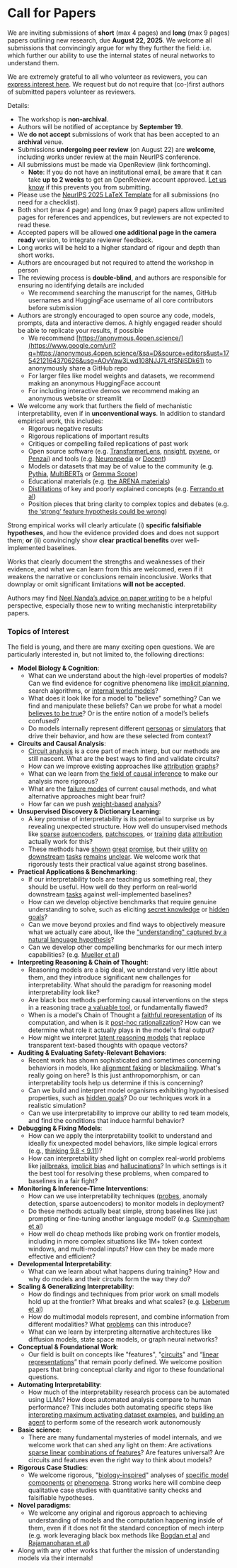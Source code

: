 # Call for Papers
We are inviting submissions of **short** (max 4 pages) and **long** (max 9 pages) papers outlining new research, due **August 22, 2025**. We welcome all submissions that convincingly argue for why they further the field: i.e. which further our ability to use the internal states of neural networks to understand them. 

We are extremely grateful to all who volunteer as reviewers, you can [express interest here](https://www.google.com/url?q=https://docs.google.com/forms/d/e/1FAIpQLSdiw1SJllzoTz_nqzDTzTOGb9DV3W_truQyh-WvYj_QGIi7Mg/viewform?usp%3Ddialog&sa=D&source=editors&ust=1754212164368201&usg=AOvVaw18Ix6x89_lwg_V2x6iMcEZ). We request but do not require that (co-)first authors of submitted papers volunteer as reviewers. 

Details: 
* The workshop is **non-archival**.
* Authors will be notified of acceptance by **September 19**.
* We **do not accept** submissions of work that has been accepted to an **archival** venue.
* Submissions **undergoing peer review** (on August 22) are **welcome**, including works under review at the main NeurIPS conference.
* All submissions must be made via OpenReview (link forthcoming).
  * **Note**: If you do not have an institutional email, be aware that it can take **up to 2 weeks** to get an OpenReview account approved. [Let us know](mailto:neurips2025@mechinterpworkshop.com) if this prevents you from submitting.
* Please use the [NeurIPS 2025 LaTeX Template](https://www.google.com/url?q=https://media.neurips.cc/Conferences/NeurIPS2025/Styles.zip&sa=D&source=editors&ust=1754212164369468&usg=AOvVaw39ZWILnaiMse2yZTPgRm3q) for all submissions (no need for a checklist).
* Both short (max 4 page) and long (max 9 page) papers allow unlimited pages for references and appendices, but reviewers are not expected to read these.
* Accepted papers will be allowed **one additional page in the camera ready** version, to integrate reviewer feedback.
* Long works will be held to a higher standard of rigour and depth than short works.
* Authors are encouraged but not required to attend the workshop in person
* The reviewing process is **double-blind**, and authors are responsible for ensuring no identifying details are included
  * We recommend searching the manuscript for the names, GitHub usernames and HuggingFace username of all core contributors before submission
* Authors are strongly encouraged to open source any code, models, prompts, data and interactive demos. A highly engaged reader should be able to replicate your results, if possible
  * We recommend [https://anonymous.4open.science/](https://www.google.com/url?q=https://anonymous.4open.science/&sa=D&source=editors&ust=1754212164370626&usg=AOvVaw3Lwd108NJJ7L4fSNiSDk61) to anonymously share a GitHub repo
  * For larger files like model weights and datasets, we recommend making an anonymous HuggingFace account
  * For including interactive demos we recommend making an anonymous website or streamlit
* We welcome any work that furthers the field of mechanistic interpretability, even if in **unconventional ways**. In addition to standard empirical work, this includes:
  * Rigorous negative results
  * Rigorous replications of important results
  * Critiques or compelling failed replications of past work
  * Open source software (e.g. [TransformerLens](https://www.google.com/url?q=https://github.com/neelnanda-io/TransformerLens&sa=D&source=editors&ust=1754212164371388&usg=AOvVaw0VUgGPnbgnHrgBbINPzbRg), [nnsight](https://www.google.com/url?q=https://github.com/ndif-team/nnsight&sa=D&source=editors&ust=1754212164371450&usg=AOvVaw0HvI_fmxL4KEBgcOwakPWp), [pyvene](https://www.google.com/url?q=https://github.com/stanfordnlp/pyvene/tree/main/pyvene/models/mlp&sa=D&source=editors&ust=1754212164371518&usg=AOvVaw3TxvPStiOjPDCjWk0Q3mV7), or [Penzai](https://www.google.com/url?q=https://github.com/google-deepmind/penzai&sa=D&source=editors&ust=1754212164371589&usg=AOvVaw2YrW2VLMrEdQRfDWceYxdu)) and tools (e.g. [Neuronpedia](https://www.google.com/url?q=http://neuronpedia.org&sa=D&source=editors&ust=1754212164371658&usg=AOvVaw1GVNFwI2pmRBgOSdy-Zkbf) or [Docent](https://www.google.com/url?q=https://transluce.org/introducing-docent&sa=D&source=editors&ust=1754212164371726&usg=AOvVaw2o6nqoU8B1vKdfVpZ__hmQ))
  * Models or datasets that may be of value to the community (e.g. [Pythia](https://www.google.com/url?q=https://arxiv.org/abs/2304.01373&sa=D&source=editors&ust=1754212164371872&usg=AOvVaw0z6qXcdijxkvAXfuJFduKQ), [MultiBERTs](https://www.google.com/url?q=https://arxiv.org/abs/2106.16163&sa=D&source=editors&ust=1754212164371930&usg=AOvVaw149q5baGwTS-7N4AJ3UQTf) or [Gemma Scope](https://www.google.com/url?q=https://arxiv.org/abs/2408.05147&sa=D&source=editors&ust=1754212164371989&usg=AOvVaw2VfWOd5zc8esPa3m8dLP4_))
  * Educational materials (e.g. [the ARENA materials](https://www.google.com/url?q=https://arena3-chapter1-transformer-interp.streamlit.app/&sa=D&source=editors&ust=1754212164372121&usg=AOvVaw3eX89gpUYosVyuOHId9ocf))
  * [Distillations](https://www.google.com/url?q=https://distill.pub/2017/research-debt/&sa=D&source=editors&ust=1754212164372204&usg=AOvVaw0rAwE78apDCzLOUFjSth7M) of key and poorly explained concepts (e.g. [Ferrando et al](https://www.google.com/url?q=https://arxiv.org/abs/2405.00208&sa=D&source=editors&ust=1754212164372309&usg=AOvVaw2jKp5rAIlFCl2oJWnrX-82))
  * Position pieces that bring clarity to complex topics and debates (e.g. [the ‘strong’ feature hypothesis could be wrong](https://www.google.com/url?q=https://www.alignmentforum.org/posts/tojtPCCRpKLSHBdpn/the-strong-feature-hypothesis-could-be-wrong&sa=D&source=editors&ust=1754212164372527&usg=AOvVaw2gbo73s4jI975RycBGhxnV))

Strong empirical works will clearly articulate (i) **specific falsifiable hypotheses**, and how the evidence provided does and does not support them; **or** (ii) convincingly show **clear practical benefits** over well-implemented baselines. 

Works that clearly document the strengths and weaknesses of their evidence, and what we can learn from this are welcomed, even if it weakens the narrative or conclusions remain inconclusive. Works that downplay or omit significant limitations **will not be accepted**. 

Authors may find [Neel Nanda’s advice on paper writing](https://www.google.com/url?q=https://www.alignmentforum.org/posts/eJGptPbbFPZGLpjsp/highly-opinionated-advice-on-how-to-write-ml-papers&sa=D&source=editors&ust=1754212164373422&usg=AOvVaw3GnaSUF_YVtJwYqvB8oRwK) to be a helpful perspective, especially those new to writing mechanistic interpretability papers. 
### Topics of Interest
The field is young, and there are many exciting open questions. We are particularly interested in, but not limited to, the following directions: 
* **Model Biology & Cognition**:
  * What can we understand about the high-level properties of models? Can we find evidence for cognitive phenomena like [implicit planning](https://www.google.com/url?q=https://transformer-circuits.pub/2025/attribution-graphs/biology.html%23dives-poems&sa=D&source=editors&ust=1754212164374038&usg=AOvVaw3sOCx8dbOwIcJMBPDAPYRK), search algorithms, or [internal world models](https://www.google.com/url?q=https://arxiv.org/abs/2210.13382&sa=D&source=editors&ust=1754212164374135&usg=AOvVaw2K9JXZrbUXQLreBs88mB62)?
  * What does it look like for a model to "believe" something? Can we find and manipulate these beliefs? Can we probe for what a model [believes to be true](https://www.google.com/url?q=https://arxiv.org/abs/2310.06824&sa=D&source=editors&ust=1754212164374347&usg=AOvVaw0r_XVcfLKiuZoNkxDuBNuk)? Or is the entire notion of a model’s beliefs confused?
  * Do models internally represent different [personas](https://www.google.com/url?q=https://arxiv.org/abs/2406.12094&sa=D&source=editors&ust=1754212164374541&usg=AOvVaw1XINvQ6aS5c_VD7PvRMkyD) or [simulators](https://www.google.com/url?q=https://www.nature.com/articles/s41586-023-06647-8&sa=D&source=editors&ust=1754212164374611&usg=AOvVaw2hP4044Mm94ZYaV4WLqFvt) that drive their behavior, and how are these selected from context?
* **Circuits and Causal Analysis**:
  * [Circuit analysis](https://www.google.com/url?q=https://distill.pub/2020/circuits/zoom-in/&sa=D&source=editors&ust=1754212164374827&usg=AOvVaw0IbnOoVF_0vgrH2C-3WR3j) is a core part of mech interp, but our methods are still nascent. What are the best ways to find and validate circuits?
  * How can we improve existing approaches like [attribution](https://www.google.com/url?q=https://arxiv.org/abs/2406.11944&sa=D&source=editors&ust=1754212164375060&usg=AOvVaw2yyOqmLJKfpknzwIo4SxyE) [graphs](https://www.google.com/url?q=https://transformer-circuits.pub/2025/attribution-graphs/methods.html&sa=D&source=editors&ust=1754212164375130&usg=AOvVaw0ChDZvEo5d2lUnqf5kCcx1)?
  * What can we learn from [the field of causal inference](https://www.google.com/url?q=https://arxiv.org/abs/2407.04690&sa=D&source=editors&ust=1754212164375256&usg=AOvVaw0FdIjv8V82-AXzAmlEqebI) to make our analysis more rigorous?
  * What are the [failure modes](https://www.google.com/url?q=https://arxiv.org/abs/2307.15771&sa=D&source=editors&ust=1754212164375385&usg=AOvVaw2fyc-bHXGJRhbzBnBGnBDT) of current causal methods, and what alternative approaches might bear fruit?
  * How far can we push [weight-based](https://www.google.com/url?q=https://arxiv.org/abs/2301.05217&sa=D&source=editors&ust=1754212164375599&usg=AOvVaw0qXdAYidt_RRRGnSvsDsUR) [analysis](https://www.google.com/url?q=https://arxiv.org/abs/2410.08417&sa=D&source=editors&ust=1754212164375659&usg=AOvVaw2651G9spFD9lHnXOlQrL7y)?
* **Unsupervised Discovery & Dictionary Learning**:
  * A key promise of interpretability is its potential to surprise us by revealing unexpected structure. How well do unsupervised methods like [sparse](https://www.google.com/url?q=https://arxiv.org/abs/2103.15949&sa=D&source=editors&ust=1754212164375966&usg=AOvVaw2AScy12-PU_V9VgJMUK0UW) [autoencoders](https://www.google.com/url?q=https://transformer-circuits.pub/2023/monosemantic-features&sa=D&source=editors&ust=1754212164376042&usg=AOvVaw3WVeDtG96gtricT5Ae4K0R), [patch](https://www.google.com/url?q=https://arxiv.org/abs/2401.06102&sa=D&source=editors&ust=1754212164376098&usg=AOvVaw1RFjA0RfKB7ex4bPAK7-fV)[scopes](https://www.google.com/url?q=https://arxiv.org/abs/2403.10949v2&sa=D&source=editors&ust=1754212164376138&usg=AOvVaw30EdE1EvJ_tDqmKLiXWuYD), or [training](https://www.google.com/url?q=https://proceedings.mlr.press/v70/koh17a?ref%3Dhttps://githubhelp.com&sa=D&source=editors&ust=1754212164376209&usg=AOvVaw3Y6U_fJbRrEhnbuyDat4PB) [data](https://www.google.com/url?q=https://arxiv.org/abs/2308.03296&sa=D&source=editors&ust=1754212164376269&usg=AOvVaw1p58BdWexG1d04aBDfGCgU) [attribution](https://www.google.com/url?q=https://arxiv.org/abs/2205.11482&sa=D&source=editors&ust=1754212164376330&usg=AOvVaw3QIZtGRovbnjR0pwQGFZhI) actually work for this?
  * These methods have [shown](https://www.google.com/url?q=https://transformer-circuits.pub/2024/scaling-monosemanticity/index.html&sa=D&source=editors&ust=1754212164376470&usg=AOvVaw3ocsLTeUS_OqeXUxXOu8IR) [great](https://www.google.com/url?q=https://transformer-circuits.pub/2025/attribution-graphs/biology.html&sa=D&source=editors&ust=1754212164376543&usg=AOvVaw3oJWhHX6WiCZbI8we2-zYU) [promise](https://www.google.com/url?q=https://arxiv.org/abs/2503.10965&sa=D&source=editors&ust=1754212164376599&usg=AOvVaw2k_sHa7mpfecH92PiXJBaa), but their [utility](https://www.google.com/url?q=https://arxiv.org/abs/2502.16681&sa=D&source=editors&ust=1754212164376665&usg=AOvVaw3yvxiUY5CKLGG1V4MsDsSK) [on](https://www.google.com/url?q=https://www.tilderesearch.com/blog/sieve&sa=D&source=editors&ust=1754212164376718&usg=AOvVaw1jyadlo5bbRaPR4_GoPtAx) [downstream](https://www.google.com/url?q=https://arxiv.org/abs/2501.17148&sa=D&source=editors&ust=1754212164376775&usg=AOvVaw1V_sVLww5Bz2sHBI0G6NsA) [tasks](https://www.google.com/url?q=https://transformer-circuits.pub/2024/features-as-classifiers/index.html&sa=D&source=editors&ust=1754212164376840&usg=AOvVaw0dTNk9mUEfvJcU260Qhbi3) [remains](https://www.google.com/url?q=https://arxiv.org/abs/2502.04382&sa=D&source=editors&ust=1754212164376895&usg=AOvVaw2Ozf4djGO4XmshRH1J7S2Q) [unclear](https://www.google.com/url?q=https://www.alignmentforum.org/posts/4uXCAJNuPKtKBsi28/negative-results-for-saes-on-downstream-tasks&sa=D&source=editors&ust=1754212164376973&usg=AOvVaw2ECT0oo4Ps-RYR7yxSkNSF). We welcome work that rigorously tests their practical value against strong baselines.
* **Practical Applications & Benchmarking**:
  * If our interpretability tools are teaching us something real, they should be useful. How well do they perform on real-world downstream [tasks](https://www.google.com/url?q=https://www.lesswrong.com/posts/wGRnzCFcowRCrpX4Y/downstream-applications-as-validation-of-interpretability&sa=D&source=editors&ust=1754212164377370&usg=AOvVaw1Rr_CU3c_LcZubzbpn6pyf) against well-implemented baselines?
  * How can we develop objective benchmarks that require genuine understanding to solve, such as eliciting [secret knowledge](https://www.google.com/url?q=https://arxiv.org/abs/2505.14352&sa=D&source=editors&ust=1754212164377587&usg=AOvVaw1fj0OyH0hhEWfCqyiwGksX) or [hidden goals](https://www.google.com/url?q=https://arxiv.org/abs/2503.10965&sa=D&source=editors&ust=1754212164377652&usg=AOvVaw1ky0O9bC1dLqpf5T4reDIc)?
  * Can we move beyond proxies and find ways to objectively measure what we actually care about, like the ["understanding" captured by a natural language hypothesis](https://www.google.com/url?q=https://arxiv.org/abs/2502.04382&sa=D&source=editors&ust=1754212164377870&usg=AOvVaw2z1gEIUzmzIhigNOxWhzXp)?
  * Can we develop other compelling benchmarks for our mech interp capabilities? (e.g. [Mueller et al](https://www.google.com/url?q=https://arxiv.org/abs/2504.13151&sa=D&source=editors&ust=1754212164378048&usg=AOvVaw3LjHIIk6Txoj6kVrJqLe6m))
* **Interpreting Reasoning & Chain of Thought**:
  * Reasoning models are a big deal, we understand very little about them, and they introduce significant new challenges for interpretability. What should the paradigm for reasoning model interpretability look like?
  * Are black box methods performing causal interventions on the steps in a reasoning trace [a valuable tool](https://www.google.com/url?q=https://arxiv.org/abs/2506.19143&sa=D&source=editors&ust=1754212164378538&usg=AOvVaw32ai_qGFfzOQOW1E1_Hpfo), or fundamentally flawed?
  * When is a model's Chain of Thought a [faithful representation](https://www.google.com/url?q=https://arxiv.org/abs/2305.04388&sa=D&source=editors&ust=1754212164378692&usg=AOvVaw3vwkP5aeOWF3RyfZ-ROjE4) of its computation, and when is it [post-hoc rationalization](https://www.google.com/url?q=https://arxiv.org/abs/2503.08679&sa=D&source=editors&ust=1754212164378795&usg=AOvVaw0vr0dJEUrNViplwiadY8L8)? How can we determine what role it actually plays in the model's final output?
  * How might we interpret [latent reasoning models](https://www.google.com/url?q=https://arxiv.org/abs/2412.06769&sa=D&source=editors&ust=1754212164378979&usg=AOvVaw3n6PZHdPUq__HY130kjMrz) that replace transparent text-based thoughts with opaque vectors?
* **Auditing & Evaluating Safety-Relevant Behaviors**:
  * Recent work has shown sophisticated and sometimes concerning behaviors in models, like [alignment faking](https://www.google.com/url?q=https://arxiv.org/abs/2412.14093&sa=D&source=editors&ust=1754212164379301&usg=AOvVaw1F0E0wS6WGBJfsNSVtyISN) or [blackmailing](https://www.google.com/url?q=https://www.anthropic.com/research/agentic-misalignment&sa=D&source=editors&ust=1754212164379376&usg=AOvVaw1M-KZahyHxRliBQRAmX8O9). What's really going on here? Is this just anthropomorphism, or can interpretability tools help us determine if this is concerning?
  * Can we build and interpret model organisms exhibiting hypothesised properties, such as [hidden goals](https://www.google.com/url?q=https://arxiv.org/abs/2503.10965&sa=D&source=editors&ust=1754212164379657&usg=AOvVaw1KPdgKVGDQzwMLdsw2qf_A)? Do our techniques work in a realistic simulation?
  * Can we use interpretability to improve our ability to red team models, and find the conditions that induce harmful behavior?
* **Debugging & Fixing Models**:
  * How can we apply the interpretability toolkit to understand and ideally fix unexpected model behaviors, like simple logical errors (e.g., [thinking 9.8 < 9.11](https://www.google.com/url?q=https://transluce.org/observability-interface&sa=D&source=editors&ust=1754212164380145&usg=AOvVaw1Zn1rwP2SBqbffwwqSNDC4))?
  * How can interpretability shed light on complex real-world problems like [jailbreaks](https://www.google.com/url?q=https://transformer-circuits.pub/2025/attribution-graphs/biology.html%23dives-jailbreak&sa=D&source=editors&ust=1754212164380318&usg=AOvVaw0PYNL9trI6-UxuwXAouSfM), [implicit bias](https://www.google.com/url?q=https://arxiv.org/abs/2506.10922&sa=D&source=editors&ust=1754212164380387&usg=AOvVaw29i1HLTIn19kiG4X2rvdth) and [hallucinations](https://www.google.com/url?q=https://arxiv.org/abs/2411.14257&sa=D&source=editors&ust=1754212164380457&usg=AOvVaw0rOT3PNQvzkL_nB9hOSkGr)? In which settings is it the best tool for resolving these problems, when compared to baselines in a fair fight?
* **Monitoring & Inference-Time Interventions**:
  * How can we use interpretability techniques ([probes](https://www.google.com/url?q=https://arxiv.org/abs/2102.12452&sa=D&source=editors&ust=1754212164380867&usg=AOvVaw3V5RW2ROhO8rrMhOnAK_l5), anomaly detection, sparse autoencoders) to monitor models in deployment?
  * Do these methods actually beat simple, strong baselines like just prompting or fine-tuning another language model? (e.g. [Cunningham et al](https://www.google.com/url?q=https://alignment.anthropic.com/2025/cheap-monitors/&sa=D&source=editors&ust=1754212164381189&usg=AOvVaw14a-jcINeQvaUrM2wd-t6Y))
  * How well do cheap methods like probing work on frontier models, including in more complex situations like 1M+ token context windows, and multi-modal inputs? How can they be made more effective and efficient?
* **Developmental Interpretability**:
  * What can we learn about what happens during training? How and why do models and their circuits form the way they do?
* **Scaling & Generalizing Interpretability**:
  * How do findings and techniques from prior work on small models hold up at the frontier? What breaks and what scales? (e.g. [Lieberum et al](https://www.google.com/url?q=https://arxiv.org/abs/2307.09458&sa=D&source=editors&ust=1754212164381939&usg=AOvVaw3zjVAunpXJlpat4imRMXtw))
  * How do multimodal models represent, and combine information from different modalities? What [problems](https://www.google.com/url?q=https://openreview.net/pdf?id%3DVUhRdZp8ke&sa=D&source=editors&ust=1754212164382128&usg=AOvVaw2mLtHHCB1xDuMEvQeKOLf1) can this introduce?
  * What can we learn by interpreting alternative architectures like diffusion models, state space models, or graph neural networks?
* **Conceptual & Foundational Work**:
  * Our field is built on concepts like "features", "[circuits](https://www.google.com/url?q=https://distill.pub/2020/circuits/zoom-in/&sa=D&source=editors&ust=1754212164382530&usg=AOvVaw2Yvg0ZKBIlAvanpQ2lbCOZ)" and “[linear representations](https://www.google.com/url?q=https://transformer-circuits.pub/2024/july-update/index.html%23linear-representations&sa=D&source=editors&ust=1754212164382623&usg=AOvVaw24srnfPAXuFDWxEZWN_0da)” that remain poorly defined. We welcome position papers that bring conceptual clarity and rigor to these foundational questions.
* **Automating Interpretability**:
  * How much of the interpretability research process can be automated using LLMs? How does automated analysis compare to human performance? This includes both automating specific steps like [interpreting maximum activating dataset examples](https://www.google.com/url?q=https://openaipublic.blob.core.windows.net/neuron-explainer/paper/index.html&sa=D&source=editors&ust=1754212164383148&usg=AOvVaw1LhNPJWvpLvHP6hvieeByE), and [building an agent](https://www.google.com/url?q=https://arxiv.org/abs/2404.14394&sa=D&source=editors&ust=1754212164383223&usg=AOvVaw2PiPC3NHMfGPrrLL4iNyso) to perform some of the research work autonomously
* **Basic science**:
  * There are many fundamental mysteries of model internals, and we welcome work that can shed any light on them: Are activations [sparse linear](https://www.google.com/url?q=https://arxiv.org/abs/1601.03764&sa=D&source=editors&ust=1754212164383540&usg=AOvVaw19cpn141XH3hZcaWdQV70J) [combinations of features](https://www.google.com/url?q=https://transformer-circuits.pub/2022/toy_model/index.html&sa=D&source=editors&ust=1754212164383624&usg=AOvVaw2JZtMWzoo32ykqgTTxPbid)? Are features universal? Are circuits and features even the right way to think about models?
* **Rigorous Case Studies**:
  * We welcome rigorous, "[biology-inspired](https://www.google.com/url?q=https://distill.pub/2020/circuits/curve-circuits/&sa=D&source=editors&ust=1754212164383912&usg=AOvVaw0TVhOUVAEys4a5k9LchCyY)" analyses of [specific model](https://www.google.com/url?q=https://arxiv.org/abs/2310.04625&sa=D&source=editors&ust=1754212164383984&usg=AOvVaw1Zt2KnmR2RcxRZY8ivIfo-) [components](https://www.google.com/url?q=https://transformer-circuits.pub/2024/scaling-monosemanticity/index.html&sa=D&source=editors&ust=1754212164384056&usg=AOvVaw0RFwmmh7jNRVOG1Hnd7lBW) [or](https://www.google.com/url?q=https://arxiv.org/abs/2305.01610&sa=D&source=editors&ust=1754212164384107&usg=AOvVaw2Ity9l8CIGOgrns9iFKEEL) [phenomena](https://www.google.com/url?q=https://arxiv.org/abs/2306.09346&sa=D&source=editors&ust=1754212164384162&usg=AOvVaw09gCKiu7bveERdJdLQ9gYL). Strong works here will combine deep qualitative case studies with quantitative sanity checks and falsifiable hypotheses.
* **Novel paradigms**:
  * We welcome any original and rigorous approach to achieving understanding of models and the computation happening inside of them, even if it does not fit the standard conception of mech interp (e.g. work leveraging black box methods like [Bogdan et al](https://www.google.com/url?q=https://arxiv.org/abs/2506.19143&sa=D&source=editors&ust=1754212164384636&usg=AOvVaw0QsPpr9SoWqUZLWDNaFBON) and [Rajamanoharan et al](https://www.google.com/url?q=https://www.alignmentforum.org/posts/wnzkjSmrgWZaBa2aC/self-preservation-or-instruction-ambiguity-examining-the&sa=D&source=editors&ust=1754212164384747&usg=AOvVaw1mHCzAMq6dUGxpOJY9NkLn))
* Along with any other works that further the mission of understanding models via their internals!